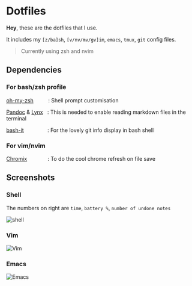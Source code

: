 # Dotfiles

**Hey**, these are the dotfiles that I use.

It includes my `[z/ba]sh`, `[v/nv/mv/gv]im`, `emacs`, `tmux`, `git` config files.

> Currently using zsh and nvim

## Dependencies
### For bash/zsh profile

[oh-my-zsh](https://github.com/robbyrussell/oh-my-zsh)&nbsp; &nbsp; &nbsp; &nbsp; &nbsp; : Shell prompt customisation

[Pandoc](http://pandoc.org/index.html) & [Lynx](http://lynx.browser.org/) &nbsp; : This is needed to enable reading markdown files in the terminal

[bash-it](https://github.com/Bash-it/bash-it)&nbsp; &nbsp; &nbsp; &nbsp; &nbsp; &nbsp; &nbsp; &nbsp; : For the lovely git info display in bash shell


### For vim/nvim

[Chromix](https://github.com/smblott-github/chromix)&nbsp; &nbsp; &nbsp; &nbsp; &nbsp; &nbsp; &nbsp; : To do the cool chrome refresh on file save


## Screenshots

### Shell
The numbers on right are `time`, `battery %`, `number of undone notes`

![shell](http://i.imgur.com/86s8gxU.png)


### Vim
![Vim](http://i.imgur.com/NNbG0TW.png)

### Emacs
![Emacs](http://i.imgur.com/P3VryKg.png)
